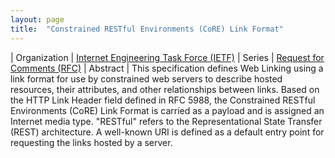 ```yaml
---
layout: page
title:  "Constrained RESTful Environments (CoRE) Link Format"
---
```


| Organization | [Internet Engineering Task Force (IETF)](..)
| Series | [Request for Comments (RFC)](..)
| Abstract | This specification defines Web Linking using a link format for use by constrained web servers to describe hosted resources, their attributes, and other relationships between links. Based on the HTTP Link Header field defined in RFC 5988, the Constrained RESTful Environments (CoRE) Link Format is carried as a payload and is assigned an Internet media type. "RESTful" refers to the Representational State Transfer (REST) architecture. A well-known URI is defined as a default entry point for requesting the links hosted by a server.
